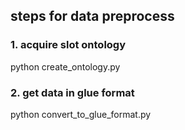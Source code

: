 ## steps for data preprocess

### 1. acquire slot ontology
python create_ontology.py

### 2. get data in glue format
python convert_to_glue_format.py


